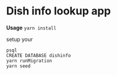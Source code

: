 # Dish info lookup app

**Usage**
`yarn install`

setup your

```
psql
CREATE DATABASE dishinfo
yarn runMigration
yarn seed
```
